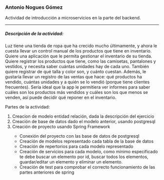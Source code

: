 <h3><b>Antonio Nogues Gómez</b></h3>

Actividad de introducción a microservicios en la parte del backend. 
<hr>

<h5>Descripción de la actividad: </h5>
Luz tiene una tienda de ropa que ha crecido mucho últimamente, y ahora le cuesta llevar un control manual de los productos que tiene en inventario. Quiere una aplicación que le permita gestionar el inventario de su tienda. Quiere registrar los productos que tiene, como las camisetas, pantalones y vestidos, y necesita saber cuántas unidades hay de cada uno. También quiere registrar de qué talla y color son, y cuánto cuestan. Además, le gustaría llevar un registro de las ventas que hace: qué productos ha vendido, cuántas unidades y a quién se lo vendió (porque tiene clientes frecuentes). Sería ideal que la app le permitiera ver informes para saber cuáles son los productos más vendidos y cuáles son los que menos se venden, así puede decidir qué reponer en el inventario. <br>

Partes de la actividad:

<ol>
  <li>Creacion de modelo entidad relación, dada la descripción del ejercicio</li>
  <li>Creación de base de datos dado el modelo anterior, usando postgresql</li>
  <li>Creación de proyecto usando Spring Framework</li>
    <ul>
      <li>Conexión del proyecto con las base de datos de postgresql</li>
      <li>Creación de modelos representado cada tabla de la base de datos</li>
      <li>Creación de repertorios para cada modelo representado</li>
      <li>Creación de servicios para cada modelo, como mínimo especificado te debe buscar un elemento por id, buscar todos los elementos, guardar/editar un elemento y eliminar un elemento.</li>
      <li>Creación de test para comprobar el correcto funcionamiento de las partes anteriores de spring</li>
    </ul>
</ol>
